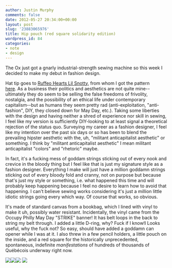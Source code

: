 ```yaml
---
author: Justin Murphy
comments: false
date: 2012-05-27 20:34:00+00:00
layout: post
slug: '23883065976'
title: Hip pouch (red square solidarity edition)
wordpress_id: 84
categories:
- note
- design
---
```


The Ox just got a gnarly industrial-strength sewing machine so this week I decided to make my debut in fashion design.


Hat tip goes to [Ruffeo Hearts Lil Snotty][1], from whom I got the pattern [here][2]. As a business their politics and aesthetics are not quite mine--ultimately they do seem to be selling the false freedoms of frivolity, nostalgia, and the possibility of an ethical life under contemporary capitalism--but as humans they seem pretty rad (anti-exploitation, "anti-fashion", DIY, they closed down for May Day, etc.). Taking some liberties with the design and having neither a shred of experience nor skill in sewing, I feel like my version is sufficiently DIY-looking to at least signal a theoretical rejection of the status quo. Surveying my career as a fashion designer, I feel like my intention over the past six days or so has been to blend the prevailing hipster aesthetic with the, uh, "militant anticapitalist aesthetic" or something. I think by "militant anticapitalist aesthetic" I mean militant anticapitalist "colors" and "rhetoric" maybe.




In fact, it's a fucking mess of goddam strings sticking out of every nook and crevice in the bloody thing but I feel like that is just my signature style as a fashion designer. Everything I make will just have a million goddamn strings sticking out of every bloody fold and cranny, not on purpose but because that's just my style or something, i.e. what happened this time and will probably keep happening because I feel no desire to learn how to avoid that happening. I can't believe sewing works considering it's just a million little idiotic strings going every which way. Of course that works, so obvious.




It's made of standard canvas from a bookbag, which I lined with vinyl to make it uh, possibly water resistant. Incidentally, the vinyl came from the Occupy Philly May Day "STRIKE" banner! It has belt loops in the back to string my belt through. I added a little D-ring, why? Fuck if I know!l Looks useful, why the fuck not? So easy, should have added a goddamn can opener while I was at it. I also threw in a few pencil holders, a little pouch on the inside, and a red square for the historically unprecedented, spontaneous, indefinite _manifestations_ of hundreds of thousands of Québécois underway right now.


![][image-1]![][image-2]![][image-3]
![][image-4]

[1]:	http://rhls.com/about.html
[2]:	http://www.google.com/url?sa=t&rct=j&q=&esrc=s&source=web&cd=1&ved=0CGsQFjAA&url=http://www.rhls.com/threadbanger/fannypack.pdf&ei=iXnCT5KCFujG6AGeipSuCg&usg=AFQjCNHyjzo-g5BE7flpB1rrY43PpfcfmA&sig2=UJOrPRPgYAtdA_T6Q0gC4Q

[image-1]:	http://media.tumblr.com/tumblr_m4p316Twy31qz9517.jpg
[image-2]:	http://media.tumblr.com/tumblr_m4p31yHtjy1qz9517.jpg
[image-3]:	http://media.tumblr.com/tumblr_m4p36ijxKb1qz9517.jpg
[image-4]:	http://media.tumblr.com/tumblr_m4p372VTco1qz9517.jpg